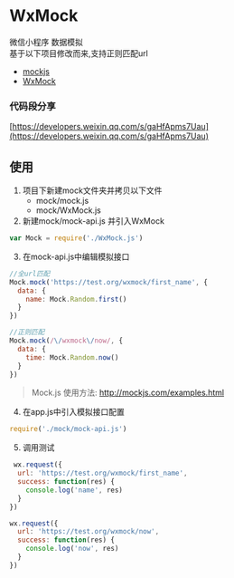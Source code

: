 # WxMock
微信小程序 数据模拟   
基于以下项目修改而来,支持正则匹配url
- [mockjs](http://mockjs.com "mockjs")
- [WxMock](https://github.com/webx32/WxMock "WxMock")
### 代码段分享
[https://developers.weixin.qq.com/s/gaHfApms7Uau](https://developers.weixin.qq.com/s/gaHfApms7Uau)
## 使用
1. 项目下新建mock文件夹并拷贝以下文件
   - mock/mock.js
   - mock/WxMock.js
2. 新建mock/mock-api.js 并引入WxMock
```javascript
var Mock = require('./WxMock.js')
```
3. 在mock-api.js中编辑模拟接口
```javascript
//全url匹配
Mock.mock('https://test.org/wxmock/first_name', {
  data: {
    name: Mock.Random.first()
  }
})

//正则匹配
Mock.mock(/\/wxmock\/now/, {
  data: {
    time: Mock.Random.now()
  }
})
```
>Mock.js 使用方法: http://mockjs.com/examples.html
4. 在app.js中引入模拟接口配置
```javascript
require('./mock/mock-api.js')
```
5. 调用测试
```javascript
 wx.request({
  url: 'https://test.org/wxmock/first_name',
  success: function(res) {
    console.log('name', res)
  }
})

wx.request({
  url: 'https://test.org/wxmock/now',
  success: function(res) {
    console.log('now', res)
  }
})
```
